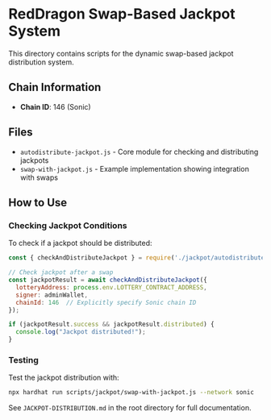 # RedDragon Swap-Based Jackpot System

This directory contains scripts for the dynamic swap-based jackpot distribution system.

## Chain Information

- **Chain ID**: 146 (Sonic)

## Files

- `autodistribute-jackpot.js` - Core module for checking and distributing jackpots
- `swap-with-jackpot.js` - Example implementation showing integration with swaps

## How to Use

### Checking Jackpot Conditions

To check if a jackpot should be distributed:

```javascript
const { checkAndDistributeJackpot } = require('./jackpot/autodistribute-jackpot');

// Check jackpot after a swap
const jackpotResult = await checkAndDistributeJackpot({
  lotteryAddress: process.env.LOTTERY_CONTRACT_ADDRESS,
  signer: adminWallet,
  chainId: 146  // Explicitly specify Sonic chain ID
});

if (jackpotResult.success && jackpotResult.distributed) {
  console.log("Jackpot distributed!");
}
```

### Testing

Test the jackpot distribution with:

```bash
npx hardhat run scripts/jackpot/swap-with-jackpot.js --network sonic
```

See `JACKPOT-DISTRIBUTION.md` in the root directory for full documentation. 